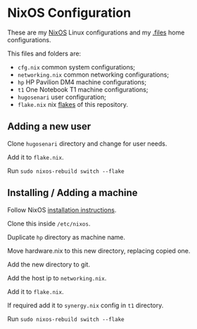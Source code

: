 # NixOS Configuration

These are my [NixOS](https://nixos.org/) Linux configurations and my [.files](https://github.com/nix-community/home-manager#home-manager-using-nix) home configurations.

This files and folders are:

- `cfg.nix` common system configurations;
- `networking.nix` common networking configurations;
- `hp` HP Pavilion DM4 machine configurations;
- `t1` One Notebook T1 machine configurations;
- `hugosenari` user configuration;
- `flake.nix` nix [flakes](https://www.tweag.io/blog/2020-05-25-flakes/) of this repository.

## Adding a new user

Clone `hugosenari` directory and change for user needs.

Add it to `flake.nix`.

Run `sudo nixos-rebuild switch --flake`

## Installing / Adding a machine

Follow NixOS [installation instructions](https://nixos.org/manual/nixos/stable/index.html#sec-installation).

Clone this inside `/etc/nixos`.

Duplicate `hp` directory as machine name.

Move hardware.nix to this new directory, replacing copied one.

Add the new directory to git.

Add the host ip to `networking.nix`.

Add it to `flake.nix`.

If required add it to `synergy.nix` config in `t1` directory.

Run `sudo nixos-rebuild switch --flake`

